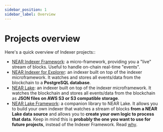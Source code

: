 ```yaml
---
sidebar_position: 1
sidebar_label: Overview
---
```


# Projects overview

Here's a quick overview of Indexer projects::

- [NEAR Indexer Framework](./near-indexer-framework): a micro-framework, providing you a "live" stream of blocks. Useful to handle on-chain real-time "events".
- [NEAR Indexer for Explorer](./near-indexer-for-explorer): an indexer built on top of the indexer microframework. It watches and stores all events/data from the blockchain to a **PostgreSQL database**.
- [NEAR Lake](./near-lake): an indexer built on top of the indexer microframework. It watches the blockchain and stores all events/data from the blockchain as **JSON files on AWS S3 or S3 compatible storage**.
- [NEAR Lake Framework](./near-lake-framework): a companion library to NEAR Lake. It allows you to build your own indexer that watches a stream of blocks **from a NEAR Lake data source** and allows you to **create your own logic to process that data**. Keep in mind this is **probably the one you want to use for future projects**, instead of the Indexer Framework. Read [why](./near-lake-framework#why-is-it-better-than-near-indexer-framework).
